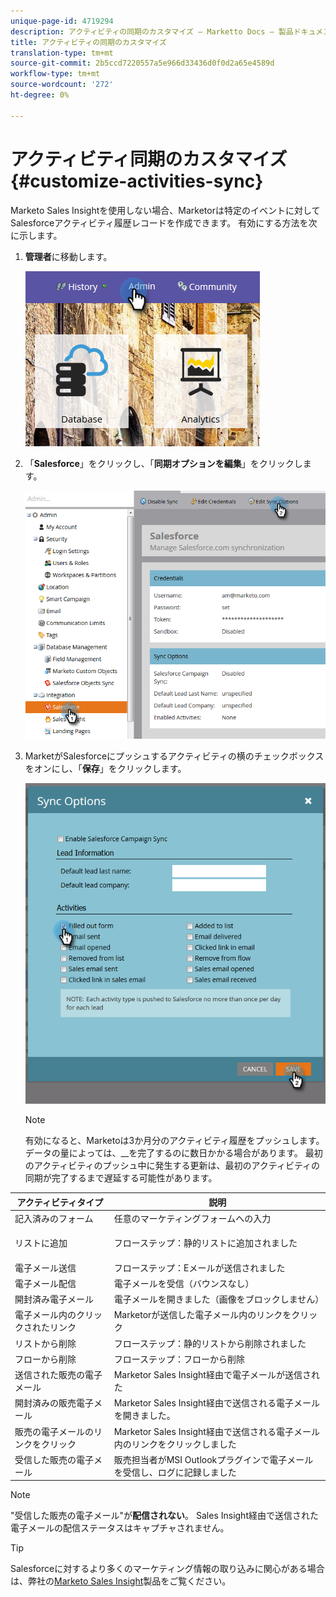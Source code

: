 ```yaml
---
unique-page-id: 4719294
description: アクティビティの同期のカスタマイズ — Marketto Docs — 製品ドキュメント
title: アクティビティの同期のカスタマイズ
translation-type: tm+mt
source-git-commit: 2b5ccd7220557a5e966d33436d0f0d2a65e4589d
workflow-type: tm+mt
source-wordcount: '272'
ht-degree: 0%

---
```



# アクティビティ同期のカスタマイズ{#customize-activities-sync}

Marketo Sales Insightを使用しない場合、Marketorは特定のイベントに対してSalesforceアクティビティ履歴レコードを作成できます。 有効にする方法を次に示します。

1. **管理者**&#x200B;に移動します。

   ![](assets/admin.png)

1. 「**Salesforce**」をクリックし、「**同期オプションを編集**」をクリックします。

   ![](assets/two-1.png)

1. MarketがSalesforceにプッシュするアクティビティの横のチェックボックスをオンにし、「**保存**」をクリックします。

   ![](assets/three-1.png)

   >[!NOTE]
   >
   >有効になると、Marketoは3か月分のアクティビティ履歴をプッシュします。 データの量によっては、__&#x200B;を完了するのに数日かかる場合があります。 最初のアクティビティのプッシュ中に発生する更新は、最初のアクティビティの同期が完了するまで遅延する可能性があります。

<table> 
 <colgroup> 
  <col> 
  <col> 
 </colgroup> 
 <thead> 
  <tr> 
   <th>アクティビティタイプ</th> 
   <th>説明</th> 
  </tr> 
 </thead> 
 <tbody> 
  <tr> 
   <td>記入済みのフォーム</td> 
   <td>任意のマーケティングフォームへの入力</td> 
  </tr> 
  <tr> 
   <td>リストに追加</td> 
   <td><p>フローステップ：静的リストに追加されました</p></td> 
  </tr> 
  <tr> 
   <td>電子メール送信</td> 
   <td>フローステップ：Eメールが送信されました</td> 
  </tr> 
  <tr> 
   <td>電子メール配信</td> 
   <td>電子メールを受信（バウンスなし）</td> 
  </tr> 
  <tr> 
   <td>開封済み電子メール</td> 
   <td>電子メールを開きました（画像をブロックしません）</td> 
  </tr> 
  <tr> 
   <td>電子メール内のクリックされたリンク</td> 
   <td>Marketorが送信した電子メール内のリンクをクリック</td> 
  </tr> 
  <tr> 
   <td>リストから削除</td> 
   <td>フローステップ：静的リストから削除されました</td> 
  </tr> 
  <tr> 
   <td>フローから削除</td> 
   <td>フローステップ：フローから削除</td> 
  </tr> 
  <tr> 
   <td>送信された販売の電子メール</td> 
   <td>Marketor Sales Insight経由で電子メールが送信された</td> 
  </tr> 
  <tr> 
   <td>開封済みの販売電子メール</td> 
   <td>Marketor Sales Insight経由で送信される電子メールを開きました。</td> 
  </tr> 
  <tr> 
   <td>販売の電子メールのリンクをクリック</td> 
   <td>Marketor Sales Insight経由で送信される電子メール内のリンクをクリックしました</td> 
  </tr> 
  <tr> 
   <td>受信した販売の電子メール</td> 
   <td>販売担当者がMSI Outlookプラグインで電子メールを受信し、ログに記録しました</td> 
  </tr> 
 </tbody> 
</table>

>[!NOTE]
>
>&quot;受信した販売の電子メール&quot;が&#x200B;**配信されない**。 Sales Insight経由で送信された電子メールの配信ステータスはキャプチャされません。

>[!TIP]
>
>Salesforceに対するより多くのマーケティング情報の取り込みに関心がある場合は、弊社の[Marketo Sales Insight](/help/marketo/product-docs/marketo-sales-insight/msi-for-salesforce/installation/install-marketo-sales-insight-package-in-salesforce-appexchange.md)製品をご覧ください。

